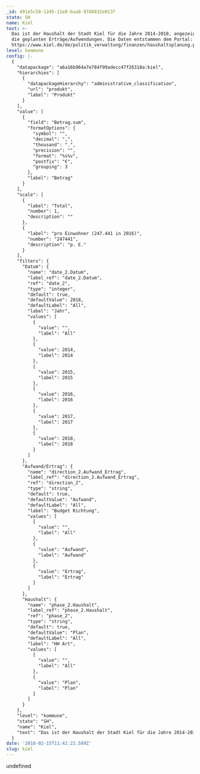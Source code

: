 ```yaml
---
_id: 491e5c50-1245-11e8-baa8-9788832e013f
state: SH
name: Kiel
text: >-
  Das ist der Haushalt der Stadt Kiel für die Jahre 2014-2018, angezeigt werden
  die geplanten Erträge/Aufwendungen. Die Daten entstammen dem Portal:
  https://www.kiel.de/de/politik_verwaltung/finanzen/haushaltsplanung.php
level: kommune
config: |-
  {
    "datapackage": "a6a16b964a7e784f99adecc47f26318a:kiel",
    "hierarchies": [
      {
        "datapackageHierarchy": "administrative_classification",
        "url": "produkt",
        "label": "Produkt"
      }
    ],
    "value": [
      {
        "field": "Betrag.sum",
        "formatOptions": {
          "symbol": "",
          "decimal": ",",
          "thousand": ".",
          "precision": "",
          "format": "%s%v",
          "postfix": "€",
          "grouping": 3
        },
        "label": "Betrag"
      }
    ],
    "scale": [
      {
        "label": "Total",
        "number": 1,
        "description": ""
      },
      {
        "label": "pro Einwohner (247.441 in 2016)",
        "number": "247441",
        "description": "p. E."
      }
    ],
    "filters": {
      "Datum": {
        "name": "date_2.Datum",
        "label_ref": "date_2.Datum",
        "ref": "date_2",
        "type": "integer",
        "default": true,
        "defaultValue": 2018,
        "defaultLabel": "All",
        "label": "Jahr",
        "values": [
          {
            "value": "",
            "label": "All"
          },
          {
            "value": 2014,
            "label": 2014
          },
          {
            "value": 2015,
            "label": 2015
          },
          {
            "value": 2016,
            "label": 2016
          },
          {
            "value": 2017,
            "label": 2017
          },
          {
            "value": 2018,
            "label": 2018
          }
        ]
      },
      "Aufwand/Ertrag": {
        "name": "direction_2.Aufwand_Ertrag",
        "label_ref": "direction_2.Aufwand_Ertrag",
        "ref": "direction_2",
        "type": "string",
        "default": true,
        "defaultValue": "Aufwand",
        "defaultLabel": "All",
        "label": "Budget Richtung",
        "values": [
          {
            "value": "",
            "label": "All"
          },
          {
            "value": "Aufwand",
            "label": "Aufwand"
          },
          {
            "value": "Ertrag",
            "label": "Ertrag"
          }
        ]
      },
      "Haushalt": {
        "name": "phase_2.Haushalt",
        "label_ref": "phase_2.Haushalt",
        "ref": "phase_2",
        "type": "string",
        "default": true,
        "defaultValue": "Plan",
        "defaultLabel": "All",
        "label": "HH Art",
        "values": [
          {
            "value": "",
            "label": "All"
          },
          {
            "value": "Plan",
            "label": "Plan"
          }
        ]
      }
    },
    "level": "kommune",
    "state": "SH",
    "name": "Kiel",
    "text": "Das ist der Haushalt der Stadt Kiel für die Jahre 2014-2018, angezeigt werden die geplanten Erträge/Aufwendungen. Die Daten entstammen dem Portal: https://www.kiel.de/de/politik_verwaltung/finanzen/haushaltsplanung.php "
  }
date: '2018-02-15T11:42:22.589Z'
slug: kiel
---
```

undefined
